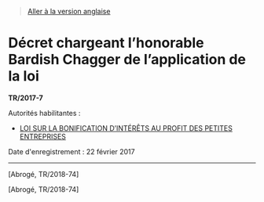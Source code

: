 > [Aller à la version anglaise](/en/Regulations/Statutory%20Instruments/2017/7.md)

# Décret chargeant l’honorable Bardish Chagger de l’application de la loi

**TR/2017-7**

Autorités habilitantes : 
- [LOI SUR LA BONIFICATION D’INTÉRÊTS AU PROFIT DES PETITES ENTREPRISES](/fr/Lois/Lois%20du%20Canada/1980-81-82-83/ch.%20147.md)

Date d'enregistrement : 22 février 2017

----------


[Abrogé, TR/2018-74]

[Abrogé, TR/2018-74]



